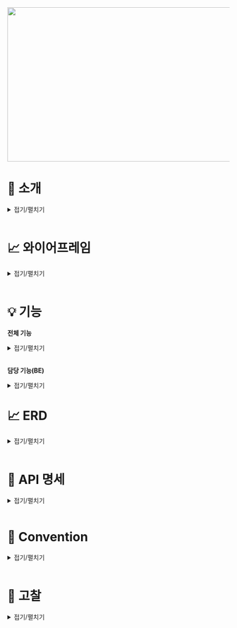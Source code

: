 <img src = "https://user-images.githubusercontent.com/117654450/223961253-bebdd6e8-e467-4c6f-884e-d7fe1e953712.png" height = "350px" width = "680px" allign = "left">


# 📝 소개
<details>
<summary>접기/펼치기</summary>

</br>

* **프로젝트명** : CELOG

* **주제** : 개발자들을 위한 블로그, 벨로그를 클론한 개발자 커뮤니티 사이트입니다. 


* **기간** : 2023년 3월 3일 ~ 2023년 3월 9일


* **팀원**

  * **백엔드** : [강혜광](https://github.com/kingaser), [김우영](https://github.com/micheal1woo), [이상훈](https://github.com/strangehoon)
  * **프론트엔드** : [박정현](https://github.com/swing-park), [남궁윤서](https://github.com/lionloopy)  
  
* **프론트엔드 깃허브** : [Celog front](https://github.com/Celog-clone/Celog-front)

* **STACK** 
  * <img src="https://img.shields.io/badge/java-007396?style=for-the-badge&logo=java&logoColor=white"> <img src="https://img.shields.io/badge/mysql-4479A1?style=for-the-badge&logo=mysql&logoColor=white"> <img src="https://img.shields.io/badge/spring-6DB33F?style=for-the-badge&logo=spring&logoColor=white"> <img src="https://img.shields.io/badge/github-181717?style=for-the-badge&logo=github&logoColor=white"> <img src="https://img.shields.io/badge/git-F05032?style=for-the-badge&logo=git&logoColor=white"> <img src="https://img.shields.io/badge/amazonaws-232F3E?style=for-the-badge&logo=amazonaws&logoColor=white"> <img src = "https://img.shields.io/badge/SpringBoot-6DB33F.svg?&style=for-the-badge&logo=SpringBoot&logoColor=white"> <img src = "https://img.shields.io/badge/Amazon%20S3-569A31.svg?&style=for-the-badge&logo=Amazon%20S3&logoColor=white"> <img src = "https://img.shields.io/badge/Amazon%20RDS-569A31.svg?&style=for-the-badge&logo=Amazon%20RDS&logoColor=white">
</details>

</br>

# 📈 와이어프레임

<details>
<summary>접기/펼치기</summary>

</br>

<img src = "https://user-images.githubusercontent.com/117654450/223966816-e62d740e-988f-4a54-82ac-9c2f74463894.png" height = "350px" width = "680px" allign = "left">


</details>

</br>

# 💡 기능

**전체 기능**
<details>
<summary>접기/펼치기</summary>

</br>

- 로그인 
    - Validation check (아이디, PW 최소 글자 수 등..)
    - 유저 여부 체크
    - Access-Token cookie 저장
- 회원가입
    - Validation check (아이디, PW 최소 글자 수 등…)
    - 유저 중복 체크
- 메인페이지 
    - 전체 게시글 조회
    - 게시글 검색 (keyword)
    - Infinite Scroll (only front)
    - 상세페이지,마이페이지,작성페이지 routing
- 상세페이지 
    - 게시글 조회 (이미지,타이틀,콘텐트,좋아요갯수,리뷰 …)
    - 좋아요 추가, 취소
    - 댓글 작성,수정,삭제
- 마이페이지 
    - 내가 쓴 글 조회
    - 상세페이지 routing
- 작성(수정)페이지 
    - 게시글 작성,수정,삭제
    - 이미지 미리보기

</details>

</br> 


**담당 기능(BE)**
<details>
<summary>접기/펼치기</summary>

</br>

* 강혜광
    * 댓글 작성
    * 댓글 수정
    * 댓글 삭제
    * 좋아요 추가/삭제
    * 마이페이지
* 김우영
    * 로그인 요청
    * 회원 가입
    * 회원 중복 확인
    * 토큰 갱신
    * 스프링 시큐리티
* 이상훈
    * 게시글 작성
    * 게시글 수정
    * 게시글 삭제
    * 게시글 전체 조회
    * 게시글 키워드 검색
* 공통
    * 오류 해결
    * 리펙토링
</details>

# 📈 ERD 
<details>
<summary>접기/펼치기</summary>

</br>

<img src = "https://user-images.githubusercontent.com/117654450/223970363-c1fde9cd-b15a-4eb1-83d8-1b47c1d7a5e9.png" height = "350px" width = "680px" allign = "left"> 
</details>

</br> 

# 📝 API 명세

<details>
<summary>접기/펼치기</summary>
 
 </br>
 
<img src = ![Celog-API - www notion so](https://user-images.githubusercontent.com/104209781/224022412-bcf6c859-530f-4506-a930-b8c69ce0e652.png) height = "350px" width = "680px" allign = "left">

</details>

</br> 

# 🧐 Convention
<details>
<summary>접기/펼치기</summary>

- ### URL 네이밍 규칙
   
    **1. 명사를 사용한다.**
    
    나쁜 예 : www.fomagran.com/get-users
    좋은 예 : www.fomagran.com/users
    
    **2. 소문자를 사용한다.**
    
    나쁜 예 : www.fomagran.com/Users
    좋은 예 : www.fomagran.com/users
    
    **3. 복수형을 사용한다.**
    
    나쁜 예 : www.fomagran.com/user
    좋은 예 : www.fomagran.com/users
    
    **4. 구분자는 "-"(하이픈)을 사용한다. (카멜 케이스도 허용되지 않음)**
    
    나쁜 예: [www.fomagran.com/](http://www.fomagran.com/)very_good_users
           ,[www.fomagran.com/](http://www.fomagran.com/)veryGoodUsers </br>
    좋은 예 : [www.fomagran.com/](http://www.fomagran.com/)very-good-users
    
    **5. url의 마지막엔 슬래쉬를 포함하지 않음**
    
    나쁜 예 : [www.fomagran.com/](http://www.fomagran.com/)very-good-users/ </br>
    좋은 예 : [www.fomagran.com/](http://www.fomagran.com/)very-good-users
    
    **6. 파일 확장자는 포함하지 않음**
    
    나쁜 예 : [www.fomagran.com/](http://www.fomagran.com/)photos/image.jpg </br>
    좋은 예 : [www.fomagran.com/](http://www.fomagran.com/)photos/image
    
 </br>
    
- ### Git Commit Convention
   
    **`태그 : 제목`의 형태이며, `:`뒤에만 space가 있음에 유의한다.**
    
    - `feat` : 새로운 기능 추가
    - `fix` : 버그 수정
    - `docs` : 문서 수정
    - `style` : 코드 포맷팅, 세미콜론 누락, 코드 변경이 없는 경우
    - `refactor` : 코드 리펙토링
    - `test` : 테스트 코드, 리펙토링 테스트 코드 추가
    - `chore` : 빌드 업무 수정, 패키지 매니저 수정

</br>

-  ### 스프링 네이밍 컨벤션
    - 서비스 클래스 안에서 메서드 명을 작성 할 때는 아래와 같은 접두사를 붙인다.
        
        findOrder() - 조회 유형의 service 메서드
        
        addOrder() - 등록 유형의 service 메서드
        
        modifyOrder() - 변경 유형의 service 메서드
        
        removeOrder() - 삭제 유형의 service 메서드
        
        saveOrder() – 등록/수정/삭제 가 동시에 일어나는 유형의 service 메서드
        
    - 컨트롤러 클래스 안에서 메서드 명을 작성 할 때는 아래와 같은 접미사를 붙인다.
        
        orderList() – 목록 조회 유형의 서비스
        
        orderDetails() – 단 건 상세 조회 유형의 controller 메서드
        
        orderSave() – 등록/수정/삭제 가 동시에 일어나는 유형의 controller 메서드
        
        orderAdd() – 등록만 하는 유형의 controller 메서드
        
        orderModify() – 수정만 하는 유형의 controller 메서드
        
        orderRemove() – 삭제만 하는 유형의 controller 메서드
</details>

</br>

# 🔨 고찰
<details>
<summary>접기/펼치기</summary>

</br>

* **API 명세서의 잦은 수정** : 아직은 정확한 API 명세서의 초기 작성능력이 많이 부족한것을 느낌.
* **프론트와의 소통** : 어느정도 소통이 잘 됐다고 생각하지만 백엔드에서 API관련 수정된 부분을 바로바로 전달해야하는 부분에서 실수가 많아 소통이 조금 안됐다고 생각함.
* **게시글 상세조회 페이지 화면이 나오지 않음** : 게시글과 댓글에서 닉네임이 모두 나와야하는데 게시글의 닉네임과 댓글의 닉네임의 변수가 같아서 화면이 깨짐 → 상세조회 페이지에서만 댓글 닉네임 변수 이름 수정.
* **설정 오류** : IAM의 권한 정책을 설정할 때, 불필요한 정책을 추가하였더니 에러가 발생하였음.  에러 메세지를 구글링해도 나오지 않았음. S3 이미지 업로드시에도 S3 설정 관련해서 오류가 많았는데, EC2나 S3등 과 같은 클라우드 서비스를 사용할때 초기 설정의 중요성을 느꼈음.
</details>

